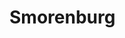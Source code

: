 <!--
  slug: smorenburg
  type: fortpolio
  categories: JavaScript, HTML/CSS
  tags: CSS, HTML, JavaScript, Wordpress
  clients: Cinographic
  collaboration: 
  prizes: 
  thumbnail: smorenburg1.jpg
  image: smorenburg1.jpg
  images: smorenburg3.jpg, smorenburg1.jpg, smorenburg2.jpg
  inCv: false
  inPortfolio: false
  dateFrom: 2013-02-01
  dateTo: 2013-03-01
-->

# Smorenburg

